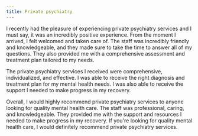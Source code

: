 ```yaml
---
title: Private psychiatry
---
```


I recently had the pleasure of experiencing private psychiatry services and I must say, it was an incredibly positive experience. From the moment I arrived, I felt welcomed and taken care of. The staff was incredibly friendly and knowledgeable, and they made sure to take the time to answer all of my questions. They also provided me with a comprehensive assessment and treatment plan tailored to my needs.

The private psychiatry services I received were comprehensive, individualized, and effective. I was able to receive the right diagnosis and treatment plan for my mental health needs. I was also able to receive the support I needed to make progress in my recovery.

Overall, I would highly recommend private psychiatry services to anyone looking for quality mental health care. The staff was professional, caring, and knowledgeable. They provided me with the support and resources I needed to make progress in my recovery. If you're looking for quality mental health care, I would definitely recommend private psychiatry services.